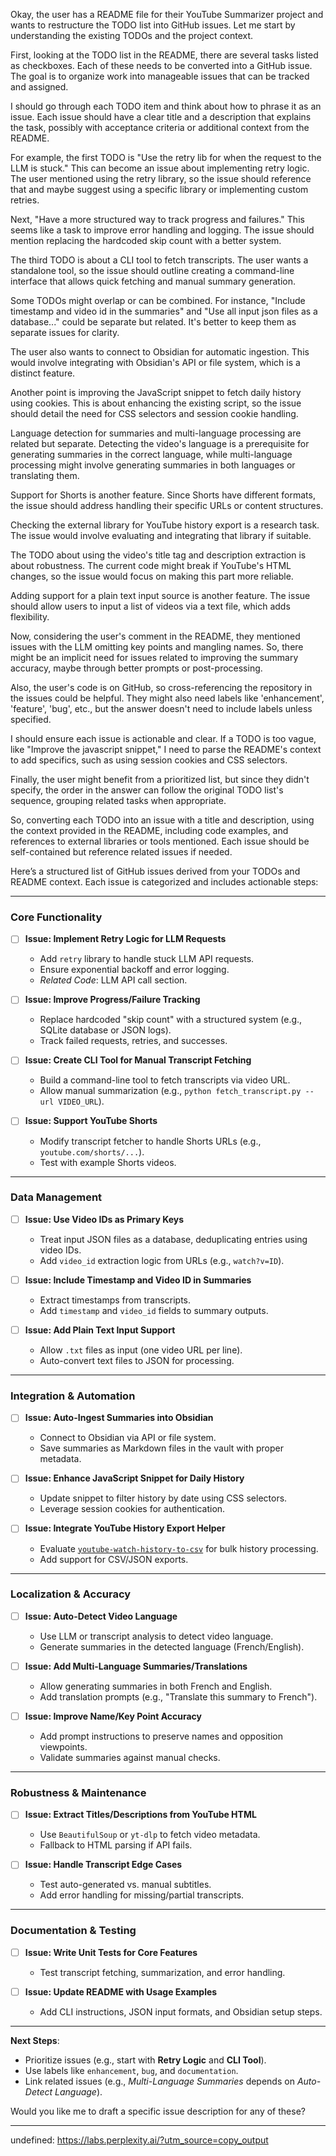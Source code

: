 Okay, the user has a README file for their YouTube Summarizer project and wants to restructure the TODO list into GitHub issues. Let me start by understanding the existing TODOs and the project context.

First, looking at the TODO list in the README, there are several tasks listed as checkboxes. Each of these needs to be converted into a GitHub issue. The goal is to organize work into manageable issues that can be tracked and assigned.

I should go through each TODO item and think about how to phrase it as an issue. Each issue should have a clear title and a description that explains the task, possibly with acceptance criteria or additional context from the README.

For example, the first TODO is "Use the retry lib for when the request to the LLM is stuck." This can become an issue about implementing retry logic. The user mentioned using the retry library, so the issue should reference that and maybe suggest using a specific library or implementing custom retries.

Next, "Have a more structured way to track progress and failures." This seems like a task to improve error handling and logging. The issue should mention replacing the hardcoded skip count with a better system.

The third TODO is about a CLI tool to fetch transcripts. The user wants a standalone tool, so the issue should outline creating a command-line interface that allows quick fetching and manual summary generation.

Some TODOs might overlap or can be combined. For instance, "Include timestamp and video id in the summaries" and "Use all input json files as a database..." could be separate but related. It's better to keep them as separate issues for clarity.

The user also wants to connect to Obsidian for automatic ingestion. This would involve integrating with Obsidian's API or file system, which is a distinct feature.

Another point is improving the JavaScript snippet to fetch daily history using cookies. This is about enhancing the existing script, so the issue should detail the need for CSS selectors and session cookie handling.

Language detection for summaries and multi-language processing are related but separate. Detecting the video's language is a prerequisite for generating summaries in the correct language, while multi-language processing might involve generating summaries in both languages or translating them.

Support for Shorts is another feature. Since Shorts have different formats, the issue should address handling their specific URLs or content structures.

Checking the external library for YouTube history export is a research task. The issue would involve evaluating and integrating that library if suitable.

The TODO about using the video's title tag and description extraction is about robustness. The current code might break if YouTube's HTML changes, so the issue would focus on making this part more reliable.

Adding support for a plain text input source is another feature. The issue should allow users to input a list of videos via a text file, which adds flexibility.

Now, considering the user's comment in the README, they mentioned issues with the LLM omitting key points and mangling names. So, there might be an implicit need for issues related to improving the summary accuracy, maybe through better prompts or post-processing.

Also, the user's code is on GitHub, so cross-referencing the repository in the issues could be helpful. They might also need labels like 'enhancement', 'feature', 'bug', etc., but the answer doesn't need to include labels unless specified.

I should ensure each issue is actionable and clear. If a TODO is too vague, like "Improve the javascript snippet," I need to parse the README's context to add specifics, such as using session cookies and CSS selectors.

Finally, the user might benefit from a prioritized list, but since they didn't specify, the order in the answer can follow the original TODO list's sequence, grouping related tasks when appropriate.

So, converting each TODO into an issue with a title and description, using the context provided in the README, including code examples, and references to external libraries or tools mentioned. Each issue should be self-contained but reference related issues if needed.

Here’s a structured list of GitHub issues derived from your TODOs and README context. Each issue is categorized and includes actionable steps:

---

### **Core Functionality**

- [ ] **Issue: Implement Retry Logic for LLM Requests**

  - Add `retry` library to handle stuck LLM API requests.
  - Ensure exponential backoff and error logging.
  - _Related Code_: LLM API call section.

- [ ] **Issue: Improve Progress/Failure Tracking**

  - Replace hardcoded "skip count" with a structured system (e.g., SQLite database or JSON logs).
  - Track failed requests, retries, and successes.

- [ ] **Issue: Create CLI Tool for Manual Transcript Fetching**

  - Build a command-line tool to fetch transcripts via video URL.
  - Allow manual summarization (e.g., `python fetch_transcript.py --url VIDEO_URL`).

- [ ] **Issue: Support YouTube Shorts**
  - Modify transcript fetcher to handle Shorts URLs (e.g., `youtube.com/shorts/...`).
  - Test with example Shorts videos.

---

### **Data Management**

- [ ] **Issue: Use Video IDs as Primary Keys**

  - Treat input JSON files as a database, deduplicating entries using video IDs.
  - Add `video_id` extraction logic from URLs (e.g., `watch?v=ID`).

- [ ] **Issue: Include Timestamp and Video ID in Summaries**

  - Extract timestamps from transcripts.
  - Add `timestamp` and `video_id` fields to summary outputs.

- [ ] **Issue: Add Plain Text Input Support**
  - Allow `.txt` files as input (one video URL per line).
  - Auto-convert text files to JSON for processing.

---

### **Integration & Automation**

- [ ] **Issue: Auto-Ingest Summaries into Obsidian**

  - Connect to Obsidian via API or file system.
  - Save summaries as Markdown files in the vault with proper metadata.

- [ ] **Issue: Enhance JavaScript Snippet for Daily History**

  - Update snippet to filter history by date using CSS selectors.
  - Leverage session cookies for authentication.

- [ ] **Issue: Integrate YouTube History Export Helper**
  - Evaluate [`youtube-watch-history-to-csv`](https://github.com/menggatot/youtube-watch-history-to-csv) for bulk history processing.
  - Add support for CSV/JSON exports.

---

### **Localization & Accuracy**

- [ ] **Issue: Auto-Detect Video Language**

  - Use LLM or transcript analysis to detect video language.
  - Generate summaries in the detected language (French/English).

- [ ] **Issue: Add Multi-Language Summaries/Translations**

  - Allow generating summaries in both French and English.
  - Add translation prompts (e.g., "Translate this summary to French").

- [ ] **Issue: Improve Name/Key Point Accuracy**
  - Add prompt instructions to preserve names and opposition viewpoints.
  - Validate summaries against manual checks.

---

### **Robustness & Maintenance**

- [ ] **Issue: Extract Titles/Descriptions from YouTube HTML**

  - Use `BeautifulSoup` or `yt-dlp` to fetch video metadata.
  - Fallback to HTML parsing if API fails.

- [ ] **Issue: Handle Transcript Edge Cases**
  - Test auto-generated vs. manual subtitles.
  - Add error handling for missing/partial transcripts.

---

### **Documentation & Testing**

- [ ] **Issue: Write Unit Tests for Core Features**

  - Test transcript fetching, summarization, and error handling.

- [ ] **Issue: Update README with Usage Examples**
  - Add CLI instructions, JSON input formats, and Obsidian setup steps.

---

**Next Steps**:

- Prioritize issues (e.g., start with **Retry Logic** and **CLI Tool**).
- Use labels like `enhancement`, `bug`, and `documentation`.
- Link related issues (e.g., _Multi-Language Summaries_ depends on _Auto-Detect Language_).

Would you like me to draft a specific issue description for any of these?

---

undefined: https://labs.perplexity.ai/?utm_source=copy_output
